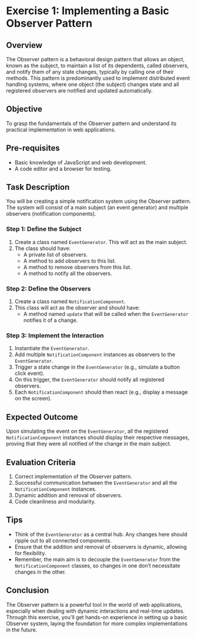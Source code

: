 # Exercise 1: Implementing a Basic Observer Pattern

## Overview

The Observer pattern is a behavioral design pattern that allows an object, known as the subject, to maintain a list of its dependents, called observers, and notify them of any state changes, typically by calling one of their methods. This pattern is predominantly used to implement distributed event handling systems, where one object (the subject) changes state and all registered observers are notified and updated automatically.

## Objective

To grasp the fundamentals of the Observer pattern and understand its practical implementation in web applications.

## Pre-requisites

- Basic knowledge of JavaScript and web development.
- A code editor and a browser for testing.

## Task Description

You will be creating a simple notification system using the Observer pattern. The system will consist of a main subject (an event generator) and multiple observers (notification components).

### Step 1: Define the Subject

1. Create a class named `EventGenerator`. This will act as the main subject.
2. The class should have:
   - A private list of observers.
   - A method to add observers to this list.
   - A method to remove observers from this list.
   - A method to notify all the observers.

### Step 2: Define the Observers

1. Create a class named `NotificationComponent`.
2. This class will act as the observer and should have:
   - A method named `update` that will be called when the `EventGenerator` notifies it of a change.

### Step 3: Implement the Interaction

1. Instantiate the `EventGenerator`.
2. Add multiple `NotificationComponent` instances as observers to the `EventGenerator`.
3. Trigger a state change in the `EventGenerator` (e.g., simulate a button click event).
4. On this trigger, the `EventGenerator` should notify all registered observers.
5. Each `NotificationComponent` should then react (e.g., display a message on the screen).

## Expected Outcome

Upon simulating the event on the `EventGenerator`, all the registered `NotificationComponent` instances should display their respective messages, proving that they were all notified of the change in the main subject.

## Evaluation Criteria

1. Correct implementation of the Observer pattern.
2. Successful communication between the `EventGenerator` and all the `NotificationComponent` instances.
3. Dynamic addition and removal of observers.
4. Code cleanliness and modularity.

## Tips

- Think of the `EventGenerator` as a central hub. Any changes here should ripple out to all connected components.
- Ensure that the addition and removal of observers is dynamic, allowing for flexibility.
- Remember, the main aim is to decouple the `EventGenerator` from the `NotificationComponent` classes, so changes in one don’t necessitate changes in the other.

## Conclusion

The Observer pattern is a powerful tool in the world of web applications, especially when dealing with dynamic interactions and real-time updates. Through this exercise, you'll get hands-on experience in setting up a basic Observer system, laying the foundation for more complex implementations in the future.